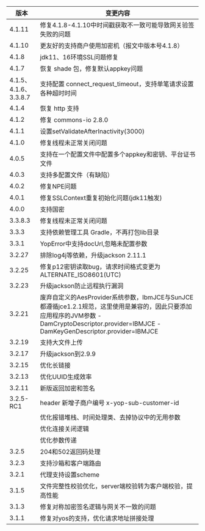| 版本 | 变更内容 |
| --- | --- |
| 4.1.11 | 修复4.1.8-4.1.10中时间戳获取不一致可能导致网关验签失败的问题 |
| 4.1.10 | 更友好的支持商户使用加密机（报文中版本号4.1.8） |
| 4.1.8 | jdk11、16环境SSL问题修复 |
| 4.1.7 | 恢复 shade 包，修复默认appkey问题 |
| 4.1.5、4.1.6、3.3.8.7 | 支持配置 connect_request_timeout，支持单笔请求设置各种超时时间 |
| 4.1.4 | 恢复 http 支持 |
| 4.1.2 | 修复 commons-io 2.8.0 |
| 4.1.1 | 设置setValidateAfterInactivity(3000) |
| 4.1.0 | 修复线程未正常关闭问题 |
| 4.0.5 | 支持在一个配置文件中配置多个appkey和密钥、平台证书文件 |
| 4.0.3 | 支持多配置文件（有缺陷） |
| 4.0.2 | 修复NPE问题 |
| 4.0.1 | 修复SSLContext重复初始化问题(jdk11触发) |
| 4.0.0 | 支持国密 |
| 3.3.8.3 | 修复线程未正常关闭问题 |
| 3.3.3 | 支持依赖管理工具 Gradle，不再打包lib目录 | 
| 3.3.1 | YopError中支持docUrl,忽略未配置参数 | 
| 3.2.27 | 排除log4j等依赖，升级jackson 2.11.1 | 
| 3.2.25 | 修复p12密钥读取bug，请求时间格式变更为ALTERNATE_ISO8601(UTC) | 
| 3.2.23 | 升级jackson防止远程执行漏洞 |
| 3.2.21 | 废弃自定义的AesProvider系统参数，IbmJCE与SunJCE都遵循jce1.2.1规范，这里使用是兼容的，因此只要添加应用程序的JVM参数 -DamCryptoDescriptor.provider=IBMJCE -DamKeyGenDescriptor.provider=IBMJCE|
| 3.2.19 | 支持大文件上传|
| 3.2.17 | 升级jackson到2.9.9|
| 3.2.15 | 优化长链接|
| 3.2.13 | 优化UUID生成效率|
| 3.2.11 | 新版返回加密和签名|
| 3.2.5-RC1 | header 新增子商户编号 x-yop-sub-customer-id
|        | 优化报错堆栈、时间处理类、去掉协议中的无用参数 |
|        | 优化连接关闭逻辑 |
|        | 优化参数传递 |
| 3.2.5 | 204和502返回码处理 |
| 3.2.3 | 支持沙箱和客户端路由 |
| 3.2.1 | 代理支持设置scheme |
| 3.1.5 | 文件完整性校验优化，server端校验转为客户端校验，提高性能 |
| 3.1.3 | 修复对称加密签名逻辑与网关不一致的问题 |
| 3.1.1 | 修复对yos的支持，优化请求地址拼接处理 |